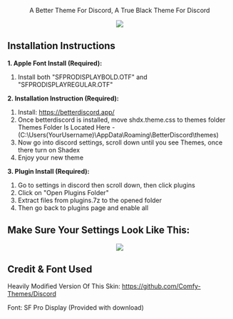<p align="center">
A Better Theme For Discord, A True Black Theme For Discord
</p>

<p align="center">
  <img src="https://jotechofficial.github.io/Shadex/themeapp.png" />
</p>

Installation Instructions
-----
**1. Apple Font Install (Required):**
1. Install both "SFPRODISPLAYBOLD.OTF" and "SFPRODISPLAYREGULAR.OTF"

**2. Installation Instruction (Required):**
1. Install: https://betterdiscord.app/
2. Once betterdiscord is installed, move shdx.theme.css to themes folder
Themes Folder Is Located Here - (C:\Users(YourUsername)\AppData\Roaming\BetterDiscord\themes)
3. Now go into discord settings, scroll down until you see Themes, once there turn on Shadex
4. Enjoy your new theme

**3. Plugin Install (Required):**
1. Go to settings in discord then scroll down, then click plugins
2. Click on "Open Plugins Folder"
3. Extract files from plugins.7z to the opened folder
4. Then go back to plugins page and enable all

Make Sure Your Settings Look Like This:
-----

<p align="center">
  <img src="https://jotechofficial.github.io/Shadex/settingsstuff.png" />
</p>

Credit & Font Used
-----
Heavily Modified Version Of This Skin: https://github.com/Comfy-Themes/Discord

Font: SF Pro Display (Provided with download)
